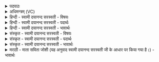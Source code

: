<details><summary>पदपाठः</summary>

सं॒ज्ञान॒मिति॑ स॒म्ऽज्ञान॑म्। अ॒सि॒। का॒म॒धर॑ण॒मिति॑ काम॒ऽधर॑णम्। मयि॑। ते॒। का॒म॒धर॑ण॒मिति॑ काम॒ऽधर॑णम्। भू॒या॒त्। अ॒ग्नेः। भस्म॑। अ॒सि॒। अ॒ग्नेः। पुरी॑षम्। अ॒सि॒। चितः॑। स्थ॒। प॒रि॒चित॒ इति॑ परि॒ऽचितः॑। ऊ॒र्ध्व॒चित॒ इत्यू॑र्ध्व॒ऽचितः॑। श्र॒य॒ध्व॒म्। ४६।
</details>

<details><summary>अधिमन्त्रम् (VC)</summary>

- अग्निर्देवता
- सोमाहुतिर्ऋषिः
- भुरिगार्षी त्रिष्टुप्
- धैवतः
</details>

<details><summary>हिन्दी - स्वामी दयानन्द सरस्वती - विषयः</summary>

पढ़ने-पढ़ानेवाले क्या करके सुखी हों, इस विषय का उपदेश अगले मन्त्र में किया है ॥
</details>

<details><summary>हिन्दी - स्वामी दयानन्द सरस्वती - पदार्थः</summary>

पदार्थान्वयभाषाः -  हे विद्वन् ! आप जिस (संज्ञानम्) पूरे विज्ञान को प्राप्त (असि) हुए हो, जो आप (अग्नेः) अग्नि से हुई (भस्म) राख के समान दोषों के भस्मकर्त्ता (असि) हो, (अग्नेः) बिजुली के जिस (पुरीषम्) पूर्ण बल को प्राप्त हुए (असि) हो, उस विज्ञान, भस्म और बल को मेरे लिये भी दीजिये। जिस (ते) आप का जो (कामधरणम्) सङ्कल्पों का आधार अन्तःकरण है, वह (कामधरणम्) कामना का आधार (मयि) मुझ में (भूयात्) होवे। जैसे तुम लोग विद्या आदि शुभगुणों से (चितः) इकट्ठे हुए (परिचितः) सब पदार्थों को सब ओर से इकट्ठे करने हारे (ऊर्ध्वचितः) उत्कृष्ट गुणों के संचयकर्त्ता पुरुषार्थ को आप (श्रयध्वम्) सेवन करो, वैसे हम लोग भी करें ॥४६ ॥
</details>

<details><summary>हिन्दी - स्वामी दयानन्द सरस्वती - भावार्थः</summary>

भावार्थभाषाः -  जिज्ञासु मनुष्यों को चाहिये कि सदैव विद्वानों से विद्या की इच्छा कर प्रश्न किया करें कि जितना तुम लोगों में पदार्थों का विज्ञान है, उतना सब तुम लोग हम लोगों में धारण करो और जितना हस्तक्रिया आप जानते हैं, उतनी सब हम लोगों को सिखाइये, जैसे हम लोग आपके आश्रित हैं, वैसे ही आप भी हमारे आश्रय हूजिये ॥४६ ॥
</details>

<details><summary>संस्कृत - स्वामी दयानन्द सरस्वती - विषयः</summary>

अध्येत्रध्यापकाः किं कृत्वा सुखिनः स्युरित्याह ॥
</details>

<details><summary>संस्कृत - स्वामी दयानन्द सरस्वती - पदार्थः</summary>

पदार्थान्वयभाषाः -  हे विद्वन् ! त्वं यत्संज्ञां प्राप्तोऽसि, यत् त्वमग्नेर्भस्मास्याग्नेर्यत्पुरीषमाप्तोऽसि तन्मां प्रापय। यस्य ते तव यत्कामधरणमस्ति तत्कामधरणं मयि भूयाद्, यथा यूयं विद्यादिशुभगुणैश्चितः परिचित ऊर्ध्वचितः स्थ पुरुषार्थं चाश्रयध्वम्, तथा वयमपि भवेम ॥४६ ॥
</details>

<details><summary>संस्कृत - स्वामी दयानन्द सरस्वती - भावार्थः</summary>

भावार्थभाषाः -  जिज्ञासवः सदा विदुषां सकाशाद्विद्याः प्रार्थ्य पृच्छेयुर्यावद् युष्मासु पदार्थविज्ञानमस्ति, तावत् सर्वमस्मासु धत्त। यावतीर्हस्तक्रिया भवन्तो जानन्ति, तावतीरस्मान् शिक्षत, यथा वयं भवदाश्रिता भवेम, तथैव भवन्तोऽप्यस्माकमाश्रयाः सन्तु ॥४६ ॥
</details>

<details><summary>मराठी - माता सविता जोशी (यह अनुवाद स्वामी दयानन्द सरस्वती जी के आधार पर किया गया है।) - भावार्थः</summary>

भावार्थभाषाः -  जिज्ञासू लोकांनी विद्वानांकडून विद्या शिकण्याची इच्छा बाळगावी व त्यांना प्रश्न विचारावेत आणि विनंती करावी, की तुम्हाला पदार्थांचे जेवढे ज्ञान आहे तेवढे आम्हाला द्या व जेवढी कला तुम्ही जाणता तेवढी आम्हाला शिकवा.
</details>
